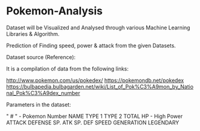 # Pokemon-Analysis
Dataset will be Visualized and Analysed through various Machine Learning Libraries & Algorithm. 

Prediction of Finding speed, power & attack from the given Datasets. 

Dataset source (Reference):

It is a compilation of data from the following links:

http://www.pokemon.com/us/pokedex/
https://pokemondb.net/pokedex
https://bulbapedia.bulbagarden.net/wiki/List_of_Pok%C3%A9mon_by_National_Pok%C3%A9dex_number

Parameters in the dataset:

" # " - Pokemon Number
NAME
TYPE 1
TYPE 2
TOTAL
HP - High Power
ATTACK
DEFENSE
SP. ATK
SP. DEF
SPEED
GENERATION
LEGENDARY
